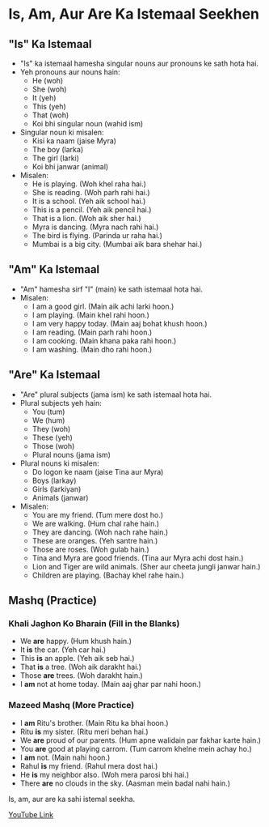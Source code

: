 # Is, Am, Aur Are Ka Istemaal Seekhen

## "Is" Ka Istemaal

*   "Is" ka istemaal hamesha singular nouns aur pronouns ke sath hota hai.
*   Yeh pronouns aur nouns hain:
    *   He (woh)
    *   She (woh)
    *   It (yeh)
    *   This (yeh)
    *   That (woh)
    *   Koi bhi singular noun (wahid ism)
*   Singular noun ki misalen:
    *   Kisi ka naam (jaise Myra)
    *   The boy (larka)
    *   The girl (larki)
    *   Koi bhi janwar (animal)
*   Misalen:
    *   He is playing. (Woh khel raha hai.)
    *   She is reading. (Woh parh rahi hai.)
    *   It is a school. (Yeh aik school hai.)
    *   This is a pencil. (Yeh aik pencil hai.)
    *   That is a lion. (Woh aik sher hai.)
    *   Myra is dancing. (Myra nach rahi hai.)
    *   The bird is flying. (Parinda ur raha hai.)
    *   Mumbai is a big city. (Mumbai aik bara shehar hai.)

## "Am" Ka Istemaal

*   "Am" hamesha sirf "I" (main) ke sath istemaal hota hai.
*   Misalen:
    *   I am a good girl. (Main aik achi larki hoon.)
    *   I am playing. (Main khel rahi hoon.)
    *   I am very happy today. (Main aaj bohat khush hoon.)
    *   I am reading. (Main parh rahi hoon.)
    *   I am cooking. (Main khana paka rahi hoon.)
    *   I am washing. (Main dho rahi hoon.)

## "Are" Ka Istemaal

*   "Are" plural subjects (jama ism) ke sath istemaal hota hai.
*   Plural subjects yeh hain:
    *   You (tum)
    *   We (hum)
    *   They (woh)
    *   These (yeh)
    *   Those (woh)
    *   Plural nouns (jama ism)
*   Plural nouns ki misalen:
    *   Do logon ke naam (jaise Tina aur Myra)
    *   Boys (larkay)
    *   Girls (larkiyan)
    *   Animals (janwar)
*   Misalen:
    *   You are my friend. (Tum mere dost ho.)
    *   We are walking. (Hum chal rahe hain.)
    *   They are dancing. (Woh nach rahe hain.)
    *   These are oranges. (Yeh santre hain.)
    *   Those are roses. (Woh gulab hain.)
    *   Tina and Myra are good friends. (Tina aur Myra achi dost hain.)
    *   Lion and Tiger are wild animals. (Sher aur cheeta jungli janwar hain.)
    *   Children are playing. (Bachay khel rahe hain.)

## Mashq (Practice)

### Khali Jaghon Ko Bharain (Fill in the Blanks)

*   We **are** happy. (Hum khush hain.)
*   It **is** the car. (Yeh car hai.)
*   This **is** an apple. (Yeh aik seb hai.)
*   That **is** a tree. (Woh aik darakht hai.)
*   Those **are** trees. (Woh darakht hain.)
*   I **am** not at home today. (Main aaj ghar par nahi hoon.)

### Mazeed Mashq (More Practice)

*   I **am** Ritu's brother. (Main Ritu ka bhai hoon.)
*   Ritu **is** my sister. (Ritu meri behan hai.)
*   We **are** proud of our parents. (Hum apne walidain par fakhar karte hain.)
*   You **are** good at playing carrom. (Tum carrom khelne mein achay ho.)
*   I **am** not. (Main nahi hoon.)
*   Rahul **is** my friend. (Rahul mera dost hai.)
*   He **is** my neighbor also. (Woh mera parosi bhi hai.)
*   There **are** no clouds in the sky. (Aasman mein badal nahi hain.)

Is, am, aur are ka sahi istemal seekha.

[YouTube Link](https://youtu.be/zhnHimX9_g0?si=VBK_vF4kYlVKLcZO)